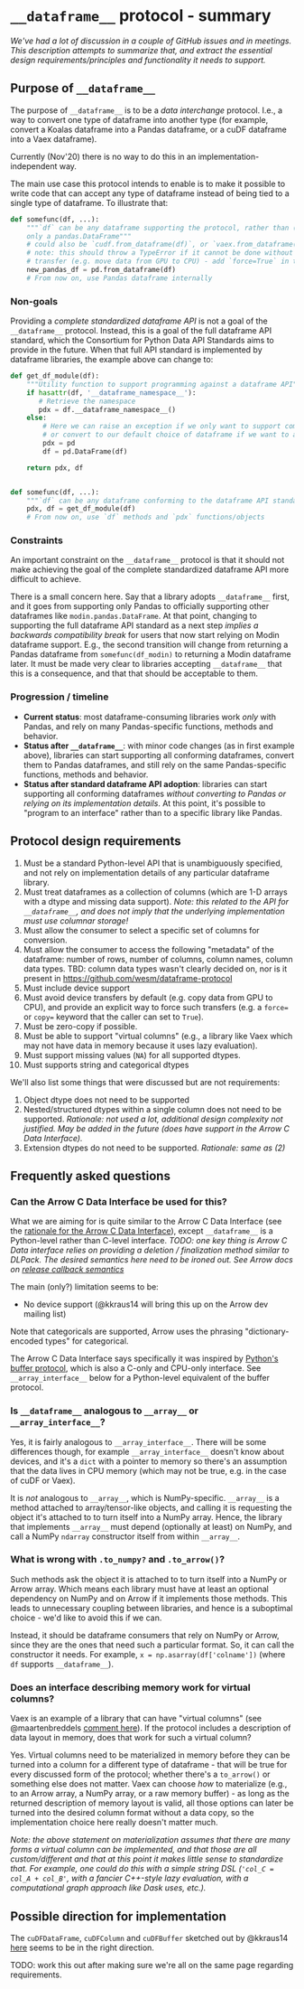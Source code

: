 # `__dataframe__` protocol - summary

_We've had a lot of discussion in a couple of GitHub issues and in meetings.
This description attempts to summarize that, and extract the essential design
requirements/principles and functionality it needs to support._

## Purpose of `__dataframe__`

The purpose of `__dataframe__` is to be a _data interchange_ protocol. I.e.,
a way to convert one type of dataframe into another type (for example,
convert a Koalas dataframe into a Pandas dataframe, or a cuDF dataframe into
a Vaex dataframe).

Currently (Nov'20) there is no way to do this in an implementation-independent way.

The main use case this protocol intends to enable is to make it possible to
write code that can accept any type of dataframe instead of being tied to a
single type of dataframe. To illustrate that:

```python
def somefunc(df, ...):
    """`df` can be any dataframe supporting the protocol, rather than (say)
    only a pandas.DataFrame"""
    # could also be `cudf.from_dataframe(df)`, or `vaex.from_dataframe(df)`
    # note: this should throw a TypeError if it cannot be done without a device
    # transfer (e.g. move data from GPU to CPU) - add `force=True` in that case
    new_pandas_df = pd.from_dataframe(df)
    # From now on, use Pandas dataframe internally
```

### Non-goals

Providing a _complete standardized dataframe API_ is not a goal of the
`__dataframe__` protocol. Instead, this is a goal of the full dataframe API
standard, which the Consortium for Python Data API Standards aims to provide
in the future. When that full API standard is implemented by dataframe
libraries, the example above can change to:

```python
def get_df_module(df):
    """Utility function to support programming against a dataframe API"""
    if hasattr(df, '__dataframe_namespace__'):
       # Retrieve the namespace 
       pdx = df.__dataframe_namespace__()  
    else:
        # Here we can raise an exception if we only want to support compliant dataframes,
        # or convert to our default choice of dataframe if we want to accept (e.g.) dicts
        pdx = pd
        df = pd.DataFrame(df)

    return pdx, df


def somefunc(df, ...):
    """`df` can be any dataframe conforming to the dataframe API standard"""
    pdx, df = get_df_module(df)
    # From now on, use `df` methods and `pdx` functions/objects
```

### Constraints

An important constraint on the `__dataframe__` protocol is that it should not
make achieving the goal of the complete standardized dataframe API more
difficult to achieve.

There is a small concern here. Say that a library adopts `__dataframe__` first,
and it goes from supporting only Pandas to officially supporting other
dataframes like `modin.pandas.DataFrame`. At that point, changing to
supporting the full dataframe API standard as a next step _implies a
backwards compatibility break_ for users that now start relying on Modin
dataframe support. E.g., the second transition will change from returning a
Pandas dataframe from `somefunc(df_modin)` to returning a Modin dataframe
later. It must be made very clear to libraries accepting `__dataframe__` that
this is a consequence, and that that should be acceptable to them.


### Progression / timeline

- **Current status**: most dataframe-consuming libraries work _only_ with
  Pandas, and rely on many Pandas-specific functions, methods and behavior.
- **Status after `__dataframe__`**: with minor code changes (as in first
  example above), libraries can start supporting all conforming dataframes,
  convert them to Pandas dataframes, and still rely on the same
  Pandas-specific functions, methods and behavior.
- **Status after standard dataframe API adoption**: libraries can start
  supporting all conforming dataframes _without converting to Pandas or
  relying on its implementation details_. At this point, it's possible to
  "program to an interface" rather than to a specific library like Pandas.


## Protocol design requirements

1. Must be a standard Python-level API that is unambiguously specified, and
   not rely on implementation details of any particular dataframe library.
2. Must treat dataframes as a collection of columns (which are 1-D arrays
   with a dtype and missing data support).
   _Note: this related to the API for `__dataframe__`, and does not imply
   that the underlying implementation must use columnar storage!_
3. Must allow the consumer to select a specific set of columns for conversion.
4. Must allow the consumer to access the following "metadata" of the dataframe:
   number of rows, number of columns, column names, column data types.
   TBD: column data types wasn't clearly decided on, nor is it present in https://github.com/wesm/dataframe-protocol
5. Must include device support
6. Must avoid device transfers by default (e.g. copy data from GPU to CPU),
   and provide an explicit way to force such transfers (e.g. a `force=` or
   `copy=` keyword that the caller can set to `True`).
7. Must be zero-copy if possible.
8. Must be able to support "virtual columns" (e.g., a library like Vaex which
   may not have data in memory because it uses lazy evaluation).
9. Must support missing values (`NA`) for all supported dtypes.
10. Must supports string and categorical dtypes

We'll also list some things that were discussed but are not requirements:

1. Object dtype does not need to be supported
2. Nested/structured dtypes within a single column does not need to be
   supported.
   _Rationale: not used a lot, additional design complexity not justified.
   May be added in the future (does have support in the Arrow C Data Interface)._
3. Extension dtypes do not need to be supported.
   _Rationale: same as (2)_


## Frequently asked questions

### Can the Arrow C Data Interface be used for this?

What we are aiming for is quite similar to the Arrow C Data Interface (see
the [rationale for the Arrow C Data Interface](https://arrow.apache.org/docs/format/CDataInterface.html#rationale)),
except `__dataframe__` is a Python-level rather than C-level interface.
_TODO: one key thing is Arrow C Data interface relies on providing a deletion
/ finalization method similar to DLPack. The desired semantics here need to
be ironed out. See Arrow docs on [release callback semantics](https://arrow.apache.org/docs/format/CDataInterface.html#release-callback-semantics-for-consumers)_

The main (only?) limitation seems to be:
- No device support (@kkraus14 will bring this up on the Arrow dev mailing list)

Note that categoricals are supported, Arrow uses the phrasing
"dictionary-encoded types" for categorical.

The Arrow C Data Interface says specifically it was inspired by [Python's
buffer protocol](https://docs.python.org/3/c-api/buffer.html), which is also
a C-only and CPU-only interface. See `__array_interface__` below for a
Python-level equivalent of the buffer protocol.


### Is `__dataframe__` analogous to `__array__` or `__array_interface__`?

Yes, it is fairly analogous to `__array_interface__`. There will be some
differences though, for example `__array_interface__` doesn't know about
devices, and it's a `dict` with a pointer to memory so there's an assumption
that the data lives in CPU memory (which may not be true, e.g. in the case of
cuDF or Vaex).

It is _not_ analogous to `__array__`, which is NumPy-specific. `__array__` is a
method attached to array/tensor-like objects, and calling it is requesting
the object it's attached to to turn itself into a NumPy array. Hence, the
library that implements `__array__` must depend (optionally at least) on
NumPy, and call a NumPy `ndarray` constructor itself from within `__array__`.


### What is wrong with `.to_numpy?` and `.to_arrow()`? 

Such methods ask the object it is attached to to turn itself into a NumPy or
Arrow array. Which means each library must have at least an optional
dependency on NumPy and on Arrow if it implements those methods. This leads
to unnecessary coupling between libraries, and hence is a suboptimal choice -
we'd like to avoid this if we can.

Instead, it should be dataframe consumers that rely on NumPy or Arrow, since
they are the ones that need such a particular format. So, it can call the
constructor it needs. For example, `x = np.asarray(df['colname'])` (where
`df` supports `__dataframe__`).


### Does an interface describing memory work for virtual columns?

Vaex is an example of a library that can have "virtual columns" (see @maartenbreddels
[comment here](https://github.com/data-apis/dataframe-api/issues/29#issuecomment-686373569)).
If the protocol includes a description of data layout in memory, does that
work for such a virtual column?

Yes. Virtual columns need to be materialized in memory before they can be
turned into a column for a different type of dataframe - that will be true
for every discussed form of the protocol; whether there's a `to_arrow()` or
something else does not matter. Vaex can choose _how_ to materialize (e.g.,
to an Arrow array, a NumPy array, or a raw memory buffer) - as long as the
returned description of memory layout is valid, all those options can later
be turned into the desired column format without a data copy, so the
implementation choice here really doesn't matter much.

_Note: the above statement on materialization assumes that there are many
forms a virtual column can be implemented, and that those are all
custom/different and that at this point it makes little sense to standardize
that. For example, one could do this with a simple string DSL (`'col_C =
col_A + col_B'`, with a fancier C++-style lazy evaluation, with a
computational graph approach like Dask uses, etc.)._


## Possible direction for implementation

The `cuDFDataFrame`, `cuDFColumn` and `cuDFBuffer` sketched out by @kkraus14
[here](https://github.com/data-apis/dataframe-api/issues/29#issuecomment-685123386)
seems to be in the right direction.

TODO: work this out after making sure we're all on the same page regarding requirements.
